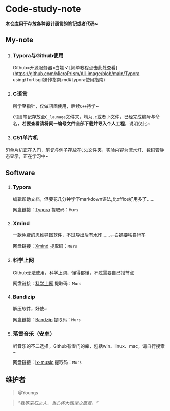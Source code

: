 # Code-study-note
**本仓库用于存放各种设计语言的笔记或者代码~**

## My-note

1. ### Typora与Github使用

   Github=开源服务器=白嫖  √    [简单教程点击此处查看](https://github.com/MicroPrism/All-image/blob/main/Typora using/Tortisgit操作指南.md#typora使用指南)

2. ### C语言

   所学至指针，仅做巩固使用，后续`C++`待学~

   `C语言`笔记存放至`C_launage`文件夹，均为`.c`或者`.h`文件，已经完成编号与命名，**若要查看请将同一编号文件全部下载并导入个人工程**，说明仅此~

3. ### C51单片机

51单片机正在入门，笔记与例子存放在`C51`文件夹，实验内容为流水灯、数码管静态显示，正在学习中~

## Software

1. ### Typora

   编辑帮助文档，但要花几分钟学下markdown语法,比office好用多了……

   网盘链接：[Typora](https://pan.baidu.com/s/1LO6d1w_Mrx6HatXj9mv9fA?pwd=Murs ) 提取码：`Murs`

2. ### Xmind

   一款免费的思维导图软件，不过导出后有水印……~~，白嫖要啥自行车~~

   网盘链接：[Xmind](https://pan.baidu.com/s/1SsaBrGLPUdnAUgUossDx8g?pwd=Murs)  提取码：`Murs`

3. ### 科学上网

   Github无法使用，科学上网，懂得都懂，不过需要自己搭节点

   网盘链接：[科学上网](https://pan.baidu.com/s/1Bkyekr7D7DgO4Avne-KsLw?pwd=Murs ) 提取码：`Murs`

4. ### Bandizip

   解压软件，好使~

   网盘链接：[Bandzip](https://pan.baidu.com/s/1W6UjGAYW_4ln5JsX5N4BqA?pwd=Murs ) 提取码：`Murs`

5. ### 落雪音乐（安卓）

   听音乐的不二选择，Github有专门的库，包括win、linux、mac，请自行搜索~

   网盘链接：[lx-music](https://pan.baidu.com/s/15kw4lRS7UW3qqU4L7PXNag?pwd=Murs ) 提取码：`Murs`

## 维护者

> @Youngs

> *”我等采石之人，当心怀大教堂之愿景。“*